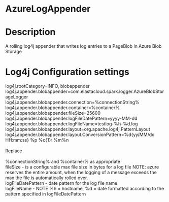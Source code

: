 AzureLogAppender
================

Description
==

A rolling log4j appender that writes log entries to a PageBlob in Azure Blob Storage

Log4j Configuration settings
==

log4j.rootCategory=INFO, blobappender<br>
log4j.appender.blobappender=com.elastacloud.spark.logger.AzureBlobStorageLogger<br>
log4j.appender.blobappender.connection=%connectionString%<br>
log4j.appender.blobappender.container=%container%<br>
log4j.appender.blobappender.fileSize=25600<br>
log4j.appender.blobappender.logFileDatePattern=yyyy-MM-dd<br>
log4j.appender.blobappender.logFileName=testlog-%h-%d.log<br>
log4j.appender.blobappender.layout=org.apache.log4j.PatternLayout<br>
log4j.appender.blobappender.layout.ConversionPattern=%d{yy/MM/dd HH:mm:ss} %p %c{1}: %m%n<br>
<br>
Replace <br>
<br>
%connectionString% and %container% as appropriate<br>
fileSize - is a configurable max file size in bytes for a log file NOTE: azure reserves the entire amount, when the logging of a message exceeds the max the file is automatically rolled over.<br>
logFileDatePattern - date pattern for the log file name<br>
logFileName - NOTE %h = hostname, %d = date formatted according to the pattern specified in logFileDatePattern<br>
